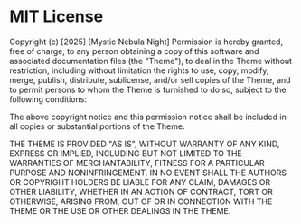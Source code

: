 # MIT License

Copyright (c) [2025] [Mystic Nebula Night]
Permission is hereby granted, free of charge, to any person obtaining a copy
of this software and associated documentation files (the "Theme"), to deal
in the Theme without restriction, including without limitation the rights
to use, copy, modify, merge, publish, distribute, sublicense, and/or sell
copies of the Theme, and to permit persons to whom the Theme is furnished
to do so, subject to the following conditions:

The above copyright notice and this permission notice shall be included in
all copies or substantial portions of the Theme.

THE THEME IS PROVIDED "AS IS", WITHOUT WARRANTY OF ANY KIND, EXPRESS OR
IMPLIED, INCLUDING BUT NOT LIMITED TO THE WARRANTIES OF MERCHANTABILITY,
FITNESS FOR A PARTICULAR PURPOSE AND NONINFRINGEMENT. IN NO EVENT SHALL THE
AUTHORS OR COPYRIGHT HOLDERS BE LIABLE FOR ANY CLAIM, DAMAGES OR OTHER
LIABILITY, WHETHER IN AN ACTION OF CONTRACT, TORT OR OTHERWISE, ARISING FROM,
OUT OF OR IN CONNECTION WITH THE THEME OR THE USE OR OTHER DEALINGS IN THE
THEME.
